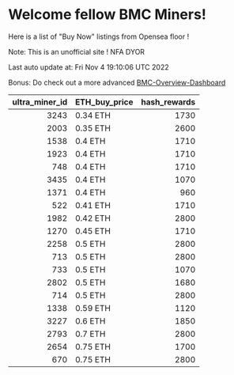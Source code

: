 # Welcome fellow BMC Miners!
Here is a list of "Buy Now" listings from Opensea floor !

Note: This is an unofficial site ! NFA DYOR

Last auto update at: Fri Nov  4 19:10:06 UTC 2022

Bonus: Do check out a more advanced [BMC-Overview-Dashboard](https://dune.com/defifunk/BMC-Overview-Dashboard)


|   ultra_miner_id | ETH_buy_price   |   hash_rewards |
|-----------------:|:----------------|---------------:|
|             3243 | 0.34 ETH        |           1730 |
|             2003 | 0.35 ETH        |           2600 |
|             1538 | 0.4 ETH         |           1710 |
|             1923 | 0.4 ETH         |           1710 |
|              748 | 0.4 ETH         |           1710 |
|             3435 | 0.4 ETH         |           1070 |
|             1371 | 0.4 ETH         |            960 |
|              522 | 0.41 ETH        |           1710 |
|             1982 | 0.42 ETH        |           2800 |
|             1270 | 0.45 ETH        |           1710 |
|             2258 | 0.5 ETH         |           2800 |
|              713 | 0.5 ETH         |           2800 |
|              733 | 0.5 ETH         |           1070 |
|             2802 | 0.5 ETH         |           1680 |
|              714 | 0.5 ETH         |           2800 |
|             1338 | 0.59 ETH        |           1120 |
|             3227 | 0.6 ETH         |           1850 |
|             2793 | 0.7 ETH         |           2800 |
|             2654 | 0.75 ETH        |           1700 |
|              670 | 0.75 ETH        |           2800 |